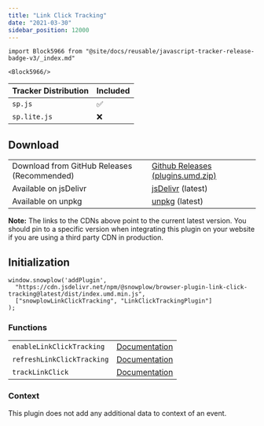 ```yaml
---
title: "Link Click Tracking"
date: "2021-03-30"
sidebar_position: 12000
---
```


```mdx-code-block
import Block5966 from "@site/docs/reusable/javascript-tracker-release-badge-v3/_index.md"

<Block5966/>
```

| Tracker Distribution | Included |
| --- | --- |
| `sp.js` | ✅ |
| `sp.lite.js` | ❌ |

## Download

<table class="has-fixed-layout"><tbody><tr><td>Download from GitHub Releases (Recommended)</td><td><a href="https://github.com/snowplow/snowplow-javascript-tracker/releases" target="_blank" rel="noreferrer noopener">Github Releases (plugins.umd.zip)</a></td></tr><tr><td>Available on jsDelivr</td><td><a href="https://cdn.jsdelivr.net/npm/@snowplow/browser-plugin-link-click-tracking@latest/dist/index.umd.min.js" target="_blank" rel="noreferrer noopener">jsDelivr</a> (latest)</td></tr><tr><td>Available on unpkg</td><td><a href="https://unpkg.com/@snowplow/browser-plugin-link-click-tracking@latest/dist/index.umd.min.js" target="_blank" rel="noreferrer noopener">unpkg</a> (latest)</td></tr></tbody></table>

**Note:** The links to the CDNs above point to the current latest version. You should pin to a specific version when integrating this plugin on your website if you are using a third party CDN in production.

## Initialization

```
window.snowplow('addPlugin', 
  "https://cdn.jsdelivr.net/npm/@snowplow/browser-plugin-link-click-tracking@latest/dist/index.umd.min.js",
  ["snowplowLinkClickTracking", "LinkClickTrackingPlugin"]
);
```

### Functions

<table class="has-fixed-layout"><tbody><tr><td><code>enableLinkClickTracking</code></td><td><a href="/docs/collecting-data/collecting-from-own-applications/javascript-trackers/javascript-tracker/javascript-tracker-v3/tracking-events/#enableLinkClickTracking">Documentation</a></td></tr><tr><td><code>refreshLinkClickTracking</code></td><td><a href="/docs/collecting-data/collecting-from-own-applications/javascript-trackers/javascript-tracker/javascript-tracker-v3/tracking-events/#enableLinkClickTracking">Documen</a><a href="/docs/collecting-data/collecting-from-own-applications/javascript-trackers/javascript-tracker/javascript-tracker-v3/tracking-events/#refreshLinkClickTracking">t</a><a href="/docs/collecting-data/collecting-from-own-applications/javascript-trackers/javascript-tracker/javascript-tracker-v3/tracking-events/#enableLinkClickTracking">ation</a></td></tr><tr><td><code>trackLinkClick</code></td><td><a href="/docs/collecting-data/collecting-from-own-applications/javascript-trackers/javascript-tracker/javascript-tracker-v3/tracking-events/#trackLinkClick">Documentation</a></td></tr></tbody></table>

### Context

This plugin does not add any additional data to context of an event.

